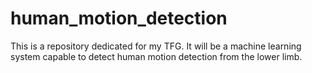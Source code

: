 # human_motion_detection
This is a repository dedicated for my TFG. It will be a machine learning system capable to detect human motion detection from the lower limb.
